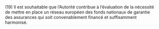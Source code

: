 (19) Il est souhaitable que l’Autorité contribue à l’évaluation de la nécessité de mettre en place un réseau européen des fonds nationaux de garantie des assurances qui soit convenablement financé et suffisamment harmonisé.